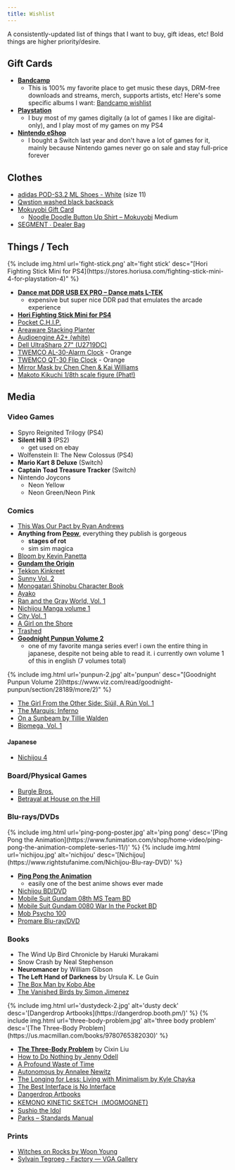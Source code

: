 ```yaml
---
title: Wishlist
---
```

A consistently-updated list of things that I want to buy, gift ideas, etc! Bold things are higher priority/desire.

## Gift Cards
- **[Bandcamp](https://bandcamp.com/gift_cards)**
  - This is 100% my favorite place to get music these days, DRM-free downloads and streams, merch, supports artists, etc! Here's some specific albums I want: [Bandcamp wishlist](https://bandcamp.com/nathanwentworth/wishlist)
- **[Playstation](https://www.playstation.com/en-us/explore/playstationnetwork/psn-cards/)**
  - I buy most of my games digitally (a lot of games I like are digital-only), and I play most of my games on my PS4
- **[Nintendo eShop](https://www.nintendo.com/giftcards)**
  - I bought a Switch last year and don't have a lot of games for it, mainly because Nintendo games never go on sale and stay full-price forever

## Clothes
- [adidas POD-S3.2 ML Shoes - White](https://www.adidas.com/us/pod-s3.2-ml-shoes/EE6439.html) (size 11)
- [Qwstion washed black backpack](https://www.qwstion.com/en/backpack-washed-black.html)
- [Mokuyobi Gift Card](https://mokuyobi.com/products/gift-card)
  - [Noodle Doodle Button Up Shirt – Mokuyobi](https://mokuyobi.com/collections/shirts/products/noodle-doodle-button-up-shirt) Medium
- [SEGMENT ∙ Dealer Bag](https://segment.supply/dealer-bag)

## Things / Tech

<div class="img-block">
{% include img.html url='fight-stick.png' alt='fight stick' desc="[Hori Fighting Stick Mini for PS4](https://stores.horiusa.com/fighting-stick-mini-4-for-playstation-4)" %}
</div>

- **[Dance mat DDR USB EX PRO – Dance mats L-TEK](https://maty-taneczne.pl/shop/dance-mat-ddr-usb-ex-pro/)**
  - expensive but super nice DDR pad that emulates the arcade experience
- **[Hori Fighting Stick Mini for PS4](https://stores.horiusa.com/fighting-stick-mini-4-for-playstation-4)**
- [Pocket C.H.I.P.](https://shop.pocketchip.co/collections/frontpage/products/pocket-c-h-i-p-new)
- [Areaware Stacking Planter](https://www.areaware.com/products/stacking-planter-bundle?variant=6832970563619)
- [Audioengine A2+ (white)](https://audioengineusa.com/shop/poweredspeakers/a2-plus-desktop-speakers/)
- [Dell UltraSharp 27" (U2719DC)](https://www.dell.com/en-us/work/shop/dell-ultrasharp-27-usb-c-monitor-u2719dc/apd/210-arcz/monitors-monitor-accessories)
- [TWEMCO AL-30-Alarm Clock](https://flipclockstore.com/Table_Clock/Twemco%20AL-30) - Orange
- [TWEMCO QT-30 Flip Clock](https://flipclockstore.com/Table_Clock/TWEMCO%20QT-30) - Orange
- [Mirror Mask by Chen Chen &amp; Kai Williams](https://www.areaware.com/products/mirror-mask?variant=15114418290723)
- [Makoto Kikuchi 1/8th scale figure (Phat!)](https://www.goodsmile.info/en/product/4964/Makoto+Kikuchi.html)

## Media

### Video Games
- Spyro Reignited Trilogy (PS4)
- **Silent Hill 3** (PS2)
  - get used on ebay
- Wolfenstein II: The New Colossus (PS4)
- **Mario Kart 8 Deluxe** (Switch)
- **Captain Toad Treasure Tracker** (Switch)
- Nintendo Joycons
  - Neon Yellow
  - Neon Green/Neon Pink

### Comics
- [This Was Our Pact by Ryan Andrews](https://us.macmillan.com/books/9781626720534?utm_source=socialmedia&utm_medium=socialpost&utm_term=na-thiswasourpactsocial&utm_content=na-buy-buynow&utm_campaign=9781626720534)
- **Anything from [Peow](http://peowstudio.com/)**, everything they publish is gorgeous
  - **stages of rot**
  - sim sim magica
- [Bloom by Kevin Panetta](https://www.powells.com/book/bloom-9781626726413?partnerid=33241)
- **[Gundam the Origin](http://www.vertical-inc.com/books/gundam.html)**
- [Tekkon Kinkreet](https://www.viz.com/read/manga/product/tekkonkinkreet-black-white/7203)
- [Sunny Vol. 2](https://www.viz.com/read/manga/product/sunny-vol-2/10622)
- [Monogatari Shinobu Character Book](http://www.kinokuniya.com/us/index.php/fbs003?common_param=9784062187640)
- [Ayako](http://www.vertical-inc.com/books/ayako.html)
- [Ran and the Gray World, Vol. 1](https://www.viz.com/read/manga/ran-and-the-gray-world-volume-1/product/5731)
- [Nichijou Manga volume 1](https://www.rightstufanime.com/Nichijou-Manga-01)
- [City Vol. 1](http://www.vertical-comics.com/books/city_01.php)
- [A Girl on the Shore](http://vertical-comics.com/books/shore.php)
- [Trashed](https://www.indiebound.org/book/9781419714542)
- **[Goodnight Punpun Volume 2](https://www.viz.com/read/goodnight-punpun/section/28189/more/2)**
  - one of my favorite manga series ever! i own the entire thing in japanese, despite not being able to read it. i currently own volume 1 of this in english (7 volumes total)

<div class="img-block">
  {% include img.html url='punpun-2.jpg' alt='punpun' desc="[Goodnight Punpun Volume 2](https://www.viz.com/read/goodnight-punpun/section/28189/more/2)" %}
</div>


- [The Girl From the Other Side: Siúil, A Rún Vol. 1](http://www.sevenseasentertainment.com/series/the-girl-from-the-other-side-siuil-a-run/)
- [The Marquis: Inferno](https://www.darkhorse.com/Books/15-859/The-Marquis-Inferno-TPB)
- [On a Sunbeam by Tillie Walden](https://us.macmillan.com/books/9781250225986)
- [Biomega, Vol. 1](https://www.viz.com/read/manga/biomega-volume-1/product/2255)

#### Japanese
- [Nichijou 4](http://www.cdjapan.co.jp/product/NEOBK-533106)

### Board/Physical Games
- [Burgle Bros.](https://fowers-games.myshopify.com/collections/frontpage/products/burgle-bros)
- [Betrayal at House on the Hill](https://avalonhill.wizards.com/avalon-hill-betrayal-house-hill)

### Blu-rays/DVDs

<div class="img-block">
  {% include img.html url='ping-pong-poster.jpg' alt='ping pong' desc='[Ping Pong the Animation](https://www.funimation.com/shop/home-video/ping-pong-the-animation-complete-series-11/)' %}
  {% include img.html url='nichijou.jpg' alt='nichijou' desc='[Nichijou](https://www.rightstufanime.com/Nichijou-Blu-ray-DVD)' %}
</div>


- **[Ping Pong the Animation](https://www.funimation.com/shop/home-video/ping-pong-the-animation-complete-series-11/)**
  - easily one of the best anime shows ever made
- [Nichijou BD/DVD](https://www.rightstufanime.com/Nichijou-Blu-ray-DVD)
- [Mobile Suit Gundam 08th MS Team BD](https://www.rightstufanime.com/Mobile-Suit-Gundam-08th-MS-Team-Blu-ray)
- [Mobile Suit Gundam 0080 War In the Pocket BD](https://www.rightstufanime.com/Mobile-Suit-Gundam-0080-War-In-the-Pocket-Blu-ray)
- [Mob Psycho 100](https://www.rightstufanime.com/Mob-Psycho-100-Blu-ray-DVD)
- [Promare Blu-ray/DVD](https://www.rightstufanime.com/Promare-Blu-ray-DVD)

### Books

- The Wind Up Bird Chronicle by Haruki Murakami
- Snow Crash by Neal Stephenson
- **Neuromancer** by William Gibson
- **The Left Hand of Darkness** by Ursula K. Le Guin
- [The Box Man by Kobo Abe](https://www.penguinrandomhouse.com/books/197/the-box-man-by-kobo-abe/9780375726514)
- [The Vanished Birds by Simon Jimenez](https://www.penguinrandomhouse.com/books/609386/the-vanished-birds-by-simon-jimenez/9780593128985/)

<div class="img-block">
{% include img.html url='dustydeck-2.jpg' alt='dusty deck' desc='[Dangerdrop Artbooks](https://dangerdrop.booth.pm/)' %}
{% include img.html url='three-body-problem.jpg' alt='three body problem' desc='[The Three-Body Problem](https://us.macmillan.com/books/9780765382030)' %}
</div>

- **[The Three-Body Problem](https://us.macmillan.com/books/9780765382030)** by Cixin Liu
- [How to Do Nothing by Jenny Odell](https://www.penguinrandomhouse.com/books/600671/how-to-do-nothing-by-jenny-odell/9781612197494/)
- [A Profound Waste of Time](http://apwot.com/)
- [Autonomous by Annalee Newitz](https://us.macmillan.com/books/9780765392077)
- [The Longing for Less: Living with Minimalism by Kyle Chayka](https://www.bloomsbury.com/us/the-longing-for-less-9781635572100/)
- [The Best Interface is No Interface](http://www.nointerface.com/book/)
- [Dangerdrop Artbooks](https://dangerdrop.booth.pm/)
- [KEMONO KINETIC SKETCH（MOGMOGNET)](https://www.melonbooks.co.jp/detail/detail.php?product_id=548231)
- [Sushio the Idol](https://www.indiebound.org/book/9784756250612)
- [Parks – Standards Manual](https://standardsmanual.com/products/parks)

### Prints
- [Witches on Rocks by Woon Young](https://woonyoung.bigcartel.com/product/witches-on-the-mountain)
- [Sylvain Tegroeg - Factory — VGA Gallery](https://www.videogameartgallery.com/exhibition/a6uq6xsy1pab9gjfcygcxofe63cyc4)

